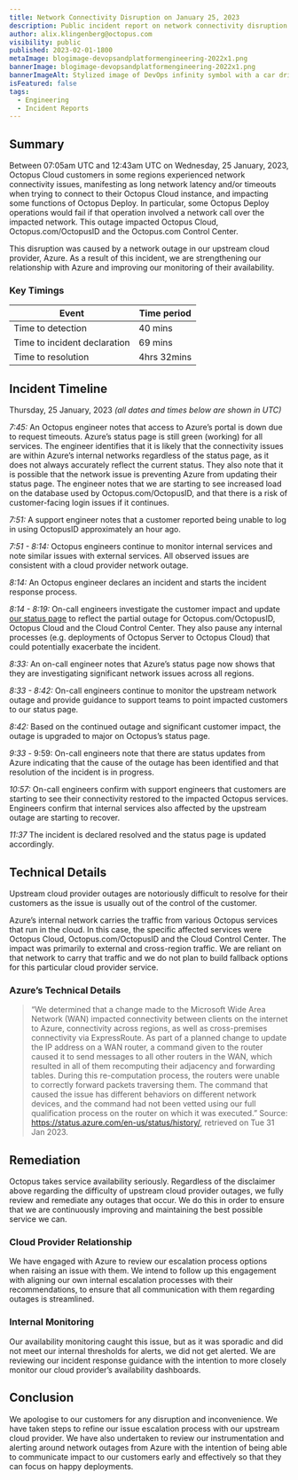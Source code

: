 ```yaml
---
title: Network Connectivity Disruption on January 25, 2023
description: Public incident report on network connectivity disruption from January 25, 2023
author: alix.klingenberg@octopus.com
visibility: public
published: 2023-02-01-1800
metaImage: blogimage-devopsandplatformengineering-2022x1.png
bannerImage: blogimage-devopsandplatformengineering-2022x1.png
bannerImageAlt: Stylized image of DevOps infinity symbol with a car driving on it and increasing speed over golden arrows.
isFeatured: false
tags:
  - Engineering
  - Incident Reports
---
```


## Summary

Between 07:05am UTC and 12:43am UTC on Wednesday, 25 January, 2023, Octopus Cloud customers in some regions experienced network connectivity issues, manifesting as long network latency and/or timeouts when trying to connect to their Octopus Cloud instance, and impacting some functions of Octopus Deploy. In particular, some Octopus Deploy operations would fail if that operation involved a network call over the impacted network. This outage impacted Octopus Cloud, Octopus.com/OctopusID and the Octopus.com Control Center.

This disruption was caused by a network outage in our upstream cloud provider, Azure.
As a result of this incident, we are strengthening our relationship with Azure and improving our monitoring of their availability.

### Key Timings

| Event                        | Time period |
| ---------------------------- | ----------- |
| Time to detection            | 40 mins     |
| Time to incident declaration | 69 mins     |
| Time to resolution           | 4hrs 32mins |

## Incident Timeline

Thursday, 25 January, 2023 _(all dates and times below are shown in UTC)_

_7:45:_ An Octopus engineer notes that access to Azure’s portal is down due to request timeouts. Azure’s status page is still green (working) for all services. The engineer identifies that it is likely that the connectivity issues are within Azure’s internal networks regardless of the status page, as it does not always accurately reflect the current status. They also note that it is possible that the network issue is preventing Azure from updating their status page. The engineer notes that we are starting to see increased load on the database used by Octopus.com/OctopusID, and that there is a risk of customer-facing login issues if it continues.

_7:51:_ A support engineer notes that a customer reported being unable to log in using OctopusID approximately an hour ago.

_7:51 - 8:14:_ Octopus engineers continue to monitor internal services and note similar issues with external services. All observed issues are consistent with a cloud provider network outage.

_8:14:_ An Octopus engineer declares an incident and starts the incident response process.

_8:14 - 8:19:_ On-call engineers investigate the customer impact and update [our status page](https://status.octopus.com/) to reflect the partial outage for Octopus.com/OctopusID, Octopus Cloud and the Cloud Control Center. They also pause any internal processes (e.g. deployments of Octopus Server to Octopus Cloud) that could potentially exacerbate the incident.

_8:33:_ An on-call engineer notes that Azure’s status page now shows that they are investigating significant network issues across all regions.

_8:33 - 8:42:_ On-call engineers continue to monitor the upstream network outage and provide guidance to support teams to point impacted customers to our status page.

_8:42:_ Based on the continued outage and significant customer impact, the outage is upgraded to major on Octopus’s status page.

_9:33_ - 9:59: On-call engineers note that there are status updates from Azure indicating that the cause of the outage has been identified and that resolution of the incident is in progress.

_10:57:_ On-call engineers confirm with support engineers that customers are starting to see their connectivity restored to the impacted Octopus services. Engineers confirm that internal services also affected by the upstream outage are starting to recover.

_11:37_ The incident is declared resolved and the status page is updated accordingly.

## Technical Details

Upstream cloud provider outages are notoriously difficult to resolve for their customers as the issue is usually out of the control of the customer.

Azure’s internal network carries the traffic from various Octopus services that run in the cloud. In this case, the specific affected services were Octopus Cloud, Octopus.com/OctopusID and the Cloud Control Center. The impact was primarily to external and cross-region traffic. We are reliant on that network to carry that traffic and we do not plan to build fallback options for this particular cloud provider service.

### Azure’s Technical Details

> “We determined that a change made to the Microsoft Wide Area Network (WAN) impacted connectivity between clients on the internet to Azure, connectivity across regions, as well as cross-premises connectivity via ExpressRoute. As part of a planned change to update the IP address on a WAN router, a command given to the router caused it to send messages to all other routers in the WAN, which resulted in all of them recomputing their adjacency and forwarding tables. During this re-computation process, the routers were unable to correctly forward packets traversing them. The command that caused the issue has different behaviors on different network devices, and the command had not been vetted using our full qualification process on the router on which it was executed.”
> Source: https://status.azure.com/en-us/status/history/, retrieved on Tue 31 Jan 2023.

## Remediation

Octopus takes service availability seriously. Regardless of the disclaimer above regarding the difficulty of upstream cloud provider outages, we fully review and remediate any outages that occur. We do this in order to ensure that we are continuously improving and maintaining the best possible service we can.

### Cloud Provider Relationship

We have engaged with Azure to review our escalation process options when raising an issue with them. We intend to follow up this engagement with aligning our own internal escalation processes with their recommendations, to ensure that all communication with them regarding outages is streamlined.

### Internal Monitoring

Our availability monitoring caught this issue, but as it was sporadic and did not meet our internal thresholds for alerts, we did not get alerted. We are reviewing our incident response guidance with the intention to more closely monitor our cloud provider’s availability dashboards.

## Conclusion

We apologise to our customers for any disruption and inconvenience. We have taken steps to refine our issue escalation process with our upstream cloud provider. We have also undertaken to review our instrumentation and alerting around network outages from Azure with the intention of being able to communicate impact to our customers early and effectively so that they can focus on happy deployments.
